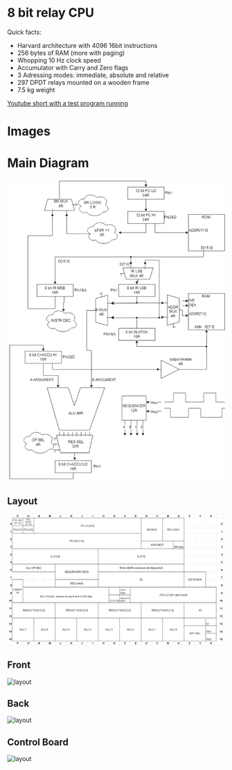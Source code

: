 # 8 bit relay CPU 

Quick facts: 
* Harvard architecture with 4096 16bit instructions
* 256 bytes of RAM (more with paging)
* Whopping 10 Hz clock speed
* Accumulator with Carry and Zero flags
* 3 Adressing modes: immediate, absolute and relative
* 297 DPDT relays mounted on a wooden frame
* 7.5 kg weight



[Youtube short with a test program running](https://youtube.com/shorts/OLjjTxIbFqM?si=LqGwUwT4EK45KLl0)

# Images
# Main Diagram
![diag](images/diag.png)
## Layout
![layout](images/layout.png)
## Front 
![layout](images/front.jpg)
## Back 
![layout](images/back.HEIC)
## Control Board 
![layout](images/ctrlb.HEIC)